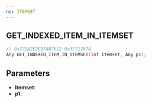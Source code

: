 ```yaml
---
ns: ITEMSET
---
```

## GET_INDEXED_ITEM_IN_ITEMSET

```c
// 0x275A2E2C0FAB7612 0x3F712874
Any GET_INDEXED_ITEM_IN_ITEMSET(int itemset, Any p1);
```

## Parameters
* **itemset**:
* **p1**:
